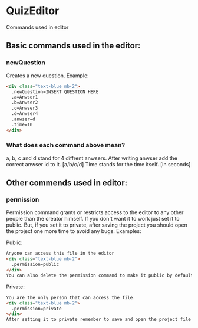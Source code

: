 # QuizEditor
Commands used in editor

## Basic commands used in the editor:

### newQuestion
Creates a new question. Example:

```markdown
<div class="text-blue mb-2">
  .newQuestion=INSERT QUESTION HERE
  .a=Anwser1
  .b=Anwser2
  .c=Anwser3
  .d=Anwser4
  .anwser=d
  .time=10
</div>
```

### What does each command above mean?
a, b, c and d stand for 4 diffrent anwsers.
After writing anwser add the correct anwser id to it. [a/b/c/d]
Time stands for the time itself. [in seconds]

## Other commends used in editor:

### permission
Permission command grants or restricts access to the editor to any other people than the creator himself. If you don't want it to work just set it to public. But, if you set it to private, after saving the project you should open the project one more time to avoid any bugs. Examples:

Public:
```markdown
Anyone can access this file in the editor
<div class="text-blue mb-2">
  .permission=public
</div>
You can also delete the permission command to make it public by default.
```

Private:
```markdown
You are the only person that can access the file.
<div class="text-blue mb-2">
  .permission=private
</div>
After setting it to private remember to save and open the project file again.
```

